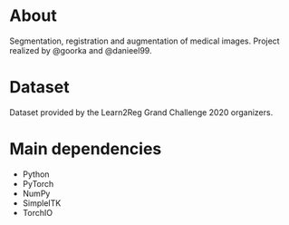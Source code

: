 # About 
Segmentation, registration and augmentation of medical images. Project realized by @goorka and @danieel99.


# Dataset
Dataset provided by the Learn2Reg Grand Challenge 2020 organizers. 

# Main dependencies
 - Python
 - PyTorch
 - NumPy
 - SimpleITK
 - TorchIO
